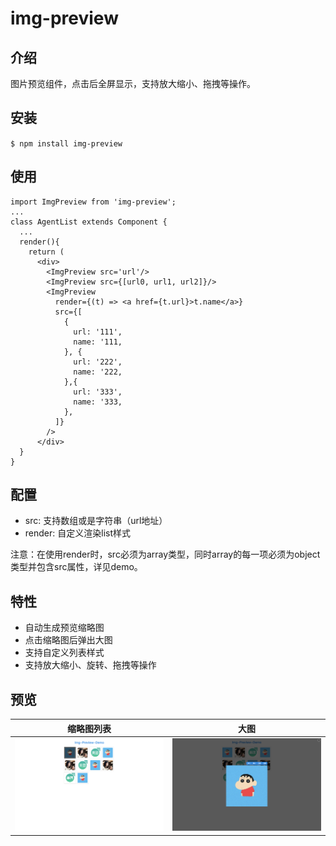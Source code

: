 # img-preview
## 介绍
图片预览组件，点击后全屏显示，支持放大缩小、拖拽等操作。
## 安装
`$ npm install img-preview`
## 使用
```
import ImgPreview from 'img-preview';
...
class AgentList extends Component {
  ...
  render(){
    return (
      <div>
        <ImgPreview src='url'/>
        <ImgPreview src={[url0, url1, url2]}/>
        <ImgPreview
          render={(t) => <a href={t.url}>t.name</a>}
          src={[
            {
              url: '111',
              name: '111,
            }, {
              url: '222',
              name: '222,
            },{
              url: '333',
              name: '333,
            },
          ]}
        />
      </div>
  }
}
```
## 配置
- src: 支持数组或是字符串（url地址）
- render: 自定义渲染list样式

注意：在使用render时，src必须为array类型，同时array的每一项必须为object类型并包含src属性，详见demo。
## 特性
- 自动生成预览缩略图
- 点击缩略图后弹出大图
- 支持自定义列表样式
- 支持放大缩小、旋转、拖拽等操作
## 预览
| 缩略图列表 | 大图 |
| ---- | ---- |
| ![image](assets/list.png) | ![image](assets/detail.png) |
